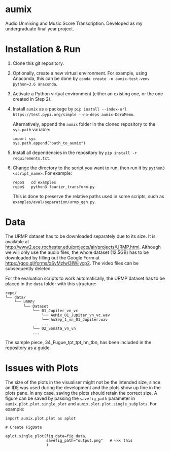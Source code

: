 # aumix
Audio Unmixing and Music Score Transcription. Developed as my undergraduate final year project.

# Installation & Run
1. Clone this git repository.
2. Optionally, create a new virtual environment. For example, using Anaconda, this can be done by `conda create -n aumix-test-venv python=3.6 anaconda`.
3. Activate a Python virtual environment (either an existing one, or the one created in Step 2).
4. Install `aumix` as a package by `pip install --index-url https://test.pypi.org/simple --no-deps aumix-DoraMemo`.

   Alternatively, append the `aumix` folder in the cloned repository to the `sys.path` variable:
   ```
   import sys
   sys.path.append("path_to_aumix")
   ```
5. Install all dependencies in the repository by `pip install -r requirements.txt`.
6. Change the directory to the script you want to run, then run it by `python3 <script_name>`. For example:

   ```
   repo$   cd examples
   repo$   python3 fourier_transform.py
   ```
   
   This is done to preserve the relative paths used in some scripts, such as `examples/eval/separation/urmp_gen.py`.
   
   
# Data
The URMP dataset has to be downloaded separately due to its size. It is available at http://www2.ece.rochester.edu/projects/air/projects/URMP.html. Although we will only use the audio files, the whole dataset (12.5GB) has to be downloaded by filling out the Google Form at https://goo.gl/forms/xSvMzlwl3IWijvcp2. The video files can be subsequently deleted.

For the evaluation scripts to work automatically, the URMP dataset has to be placed in the `data` folder with this structure:
```
repo/
└── data/
    └── URMP/
        └── Dataset
            └── 01_Jupiter_vn_vc
                └── AuMix_01_Jupiter_vn_vc.wav
                └── AuSep_1_vn_01_Jupiter.wav
                ...
            └── 02_Sonata_vn_vn
            ...
```
The sample piece, 34_Fugue_tpt_tpt_hn_tbn, has been included in the repository as a guide.
   
   
# Issues with Plots
The size of the plots in the visualiser might not be the intended size, since an IDE was used during the development and the plots show up fine in the plots pane. In any case, saving the plots should retain the correct size. A figure can be saved by passing the `savefig_path` parameter in `aumix.plot.plot.single_plot` and `aumix.plot.plot.single_subplots`. For example:

```
import aumix.plot.plot as aplot

# Create FigData

aplot.single_plot(fig_data=fig_data,
                  savefig_path="output.png"   # <<< this
                  )
```
